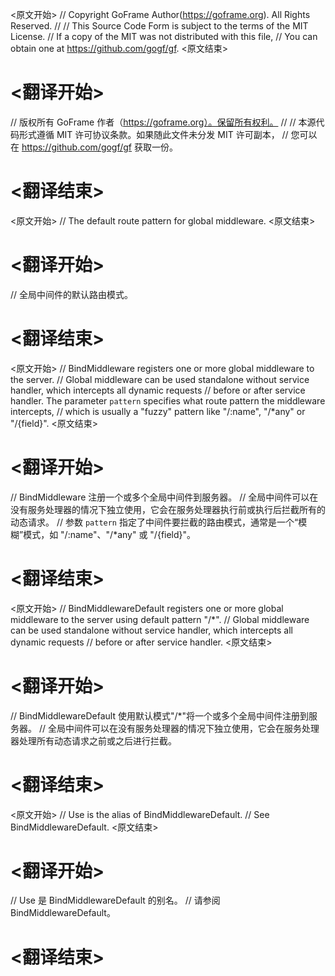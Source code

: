 
<原文开始>
// Copyright GoFrame Author(https://goframe.org). All Rights Reserved.
//
// This Source Code Form is subject to the terms of the MIT License.
// If a copy of the MIT was not distributed with this file,
// You can obtain one at https://github.com/gogf/gf.
<原文结束>

# <翻译开始>
// 版权所有 GoFrame 作者（https://goframe.org）。保留所有权利。
//
// 本源代码形式遵循 MIT 许可协议条款。如果随此文件未分发 MIT 许可副本，
// 您可以在 https://github.com/gogf/gf 获取一份。
# <翻译结束>


<原文开始>
// The default route pattern for global middleware.
<原文结束>

# <翻译开始>
// 全局中间件的默认路由模式。
# <翻译结束>


<原文开始>
// BindMiddleware registers one or more global middleware to the server.
// Global middleware can be used standalone without service handler, which intercepts all dynamic requests
// before or after service handler. The parameter `pattern` specifies what route pattern the middleware intercepts,
// which is usually a "fuzzy" pattern like "/:name", "/*any" or "/{field}".
<原文结束>

# <翻译开始>
// BindMiddleware 注册一个或多个全局中间件到服务器。
// 全局中间件可以在没有服务处理器的情况下独立使用，它会在服务处理器执行前或执行后拦截所有的动态请求。
// 参数 `pattern` 指定了中间件要拦截的路由模式，通常是一个“模糊”模式，如 "/:name"、"/*any" 或 "/{field}"。
# <翻译结束>


<原文开始>
// BindMiddlewareDefault registers one or more global middleware to the server using default pattern "/*".
// Global middleware can be used standalone without service handler, which intercepts all dynamic requests
// before or after service handler.
<原文结束>

# <翻译开始>
// BindMiddlewareDefault 使用默认模式"/*"将一个或多个全局中间件注册到服务器。
// 全局中间件可以在没有服务处理器的情况下独立使用，它会在服务处理器处理所有动态请求之前或之后进行拦截。
# <翻译结束>


<原文开始>
// Use is the alias of BindMiddlewareDefault.
// See BindMiddlewareDefault.
<原文结束>

# <翻译开始>
// Use 是 BindMiddlewareDefault 的别名。
// 请参阅 BindMiddlewareDefault。
# <翻译结束>

